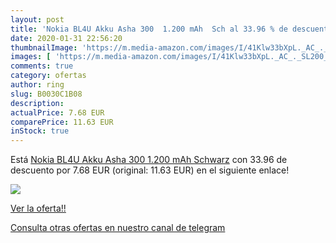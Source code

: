 ```yaml
---
layout: post
title: 'Nokia BL4U Akku Asha 300  1.200 mAh  Sch al 33.96 % de descuento'
date: 2020-01-31 22:56:20
thumbnailImage: 'https://m.media-amazon.com/images/I/41Klw33bXpL._AC_._SL200_.jpg'
images: [ 'https://m.media-amazon.com/images/I/41Klw33bXpL._AC_._SL200_.jpg' ]
comments: true
category: ofertas
author: ring
slug: B0030C1B08
description:
actualPrice: 7.68 EUR
comparePrice: 11.63 EUR
inStock: true
---
```


Está [Nokia BL4U Akku Asha 300  1.200 mAh  Schwarz](https://www.amazon.com/dp/B0030C1B08/?tag=redken08-20) con 33.96 de descuento por 7.68 EUR (original: 11.63 EUR) en el siguiente enlace!

[![](https://m.media-amazon.com/images/I/41Klw33bXpL._AC_._SL200_.jpg)](https://www.amazon.com/dp/B0030C1B08/?tag=redken08-20)

[Ver la oferta!!](https://www.amazon.com/dp/B0030C1B08/?tag=redken08-20)

[Consulta otras ofertas en nuestro canal de telegram](https://t.me/s/ofertas25)
